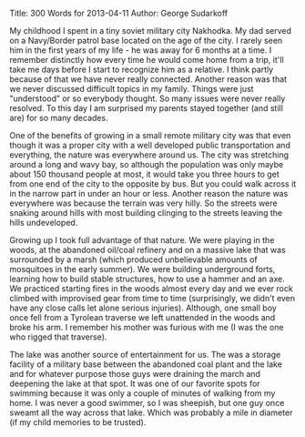 Title: 300 Words for 2013-04-11
Author: George Sudarkoff

My childhood I spent in a tiny soviet military city Nakhodka. My dad served on a Navy/Border patrol base located on the age of the city. I rarely seen him in the first years of my life - he was away for 6 months at a time. I remember distinctly how every time he would come home from a trip, it'll take me days before I start to recognize him as a relative. I think partly because of that we have never really connected. Another reason was that we never discussed difficult topics in my family. Things were just "understood" or so everybody thought. So many issues were never really resolved. To this day I am surprised my parents stayed together (and still are) for so many decades.

One of the benefits of growing in a small remote military city was that even though it was a proper city with a well developed public transportation and everything, the nature was everywhere around us. The city was stretching around a long and wavy bay, so although the population was only maybe about 150 thousand people at most, it would take you three hours to get from one end of the city to the opposite by bus. But you could walk across it in the narrow part in under an hour or less. Another reason the nature was everywhere was because the terrain was very hilly. So the streets were snaking around hills with most building clinging to the streets leaving the hills undeveloped.

Growing up I took full advantage of that nature. We were playing in the woods, at the abandoned oil/coal refinery and on a massive lake that was surrounded by a marsh (which produced unbelievable amounts of mosquitoes in the early summer). We were building underground forts, learning how to build stable structures, how to use a hammer and an axe. We practiced starting fires in the woods almost every day and we ever rock climbed with improvised gear from time to time (surprisingly, we didn't even have any close calls let alone serious injuries). Although, one small boy once fell from a Tyrolean traverse we left unattended in the woods and broke his arm. I remember his mother was furious with me (I was the one who rigged that traverse).

The lake was another source of entertainment for us. The was a storage facility of a military base between the abandoned coal plant and the lake and for whatever purpose those guys were draining the march and deepening the lake at that spot. It was one of our favorite spots for swimming because it was only a couple of minutes of walking from my home. I was never a good swimmer, so I was sheepish, but one guy once sweamt all the way across that lake. Which was probably a mile in diameter (if my child memories to be trusted).
